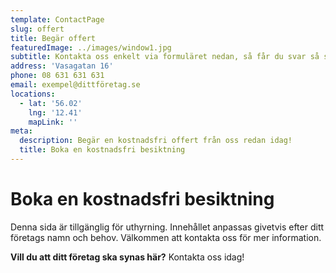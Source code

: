 ```yaml
---
template: ContactPage
slug: offert
title: Begär offert
featuredImage: ../images/window1.jpg
subtitle: Kontakta oss enkelt via formuläret nedan, så får du svar så snart som möjligt.
address: 'Vasagatan 16'
phone: 08 631 631 631
email: exempel@dittföretag.se
locations:
  - lat: '56.02'
    lng: '12.41'
    mapLink: ''
meta:
  description: Begär en kostnadsfri offert från oss redan idag!
  title: Boka en kostnadsfri besiktning
---
```


#   Boka en kostnadsfri besiktning

Denna sida är tillgänglig för uthyrning. Innehållet anpassas givetvis efter ditt företags namn och behov. Välkommen att kontakta oss för mer information.


**Vill du att ditt företag ska synas här?** Kontakta oss idag!

